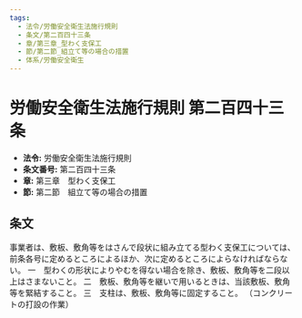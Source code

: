 ```yaml
---
tags:
  - 法令/労働安全衛生法施行規則
  - 条文/第二百四十三条
  - 章/第三章_型わく支保工
  - 節/第二節_組立て等の場合の措置
  - 体系/労働安全衛生
---
```

# 労働安全衛生法施行規則 第二百四十三条

- **法令:** 労働安全衛生法施行規則
- **条文番号:** 第二百四十三条
- **章:** 第三章　型わく支保工
- **節:** 第二節　組立て等の場合の措置

## 条文
事業者は、敷板、敷角等をはさんで段状に組み立てる型わく支保工については、前条各号に定めるところによるほか、次に定めるところによらなければならない。
一　型わくの形状によりやむを得ない場合を除き、敷板、敷角等を二段以上はさまないこと。
二　敷板、敷角等を継いで用いるときは、当該敷板、敷角等を緊結すること。
三　支柱は、敷板、敷角等に固定すること。
（コンクリートの打設の作業）

